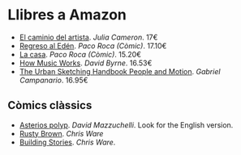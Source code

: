 # Llibres a Amazon

- [El caminio del artista](https://www.amazon.es/Camino-Del-Artista-Cuerpo-mente/dp/8403102054/ref=sr_1_1?__mk_es_ES=%C3%85M%C3%85%C5%BD%C3%95%C3%91&crid=3GTXD537RCFU5&keywords=el+camino+del+artista&qid=1640690627&sprefix=el+camino+del+artista%2Caps%2C95&sr=8-1). _Julia Cameron_. 17€
- [Regreso al Edén](https://www.amazon.es/Regreso-al-Ed%C3%A9n-Sill%C3%B3n-Orejero/dp/8418215208/ref=pd_bxgy_img_1/258-1041000-1089007?pd_rd_w=47goe&pf_rd_p=4be0678a-50bc-4d88-a02a-5fb31b66be11&pf_rd_r=JAEM3AZTN7238XYB52H9&pd_rd_r=1f34803d-64bf-441f-9f87-2bf84b150af1&pd_rd_wg=XOm1v&pd_rd_i=8418215208&psc=1). _Paco Roca (Còmic)_. 17.10€
- [La casa](https://www.amazon.es/casa-Sill%C3%B3n-Orejero-Paco-Roca/dp/8416251002/ref=sr_1_26?__mk_es_ES=%C3%85M%C3%85%C5%BD%C3%95%C3%91&crid=14PKBPGXJEX1N&keywords=rusty+brown&qid=1640690851&sprefix=rusty+brown%2Caps%2C98&sr=8-26). _Paco Roca (Còmic)_. 15.20€
- [How Music Works](https://www.amazon.es/How-Music-Works-David-Byrne/dp/0857862529/ref=sr_1_1?__mk_es_ES=%C3%85M%C3%85%C5%BD%C3%95%C3%91&crid=2MI13Y2M2LVYW&keywords=how+music+works&qid=1640690580&sprefix=how+music+works%2Caps%2C104&sr=8-1). _David Byrne_. 16.53€
- [The Urban Sketching Handbook People and Motion](https://www.amazon.es/Urban-Sketching-Handbook-Techniques-Handbooks/dp/1592539629/ref=sr_1_4?__mk_es_ES=%C3%85M%C3%85%C5%BD%C3%95%C3%91&crid=3H0O8GTNK8GDA&keywords=draw+people+campanario&qid=1640690397&sprefix=draw+people+campanario%2Caps%2C84&sr=8-4). _Gabriel Campanario_. 16.95€

## Còmics clàssics

- [Asterios polyp](https://www.amazon.es/Asterios-Polyp-Salamandra-Graphic-Mazzucchelli/dp/8416131112/ref=sr_1_19?__mk_es_ES=%C3%85M%C3%85%C5%BD%C3%95%C3%91&crid=14PKBPGXJEX1N&keywords=rusty+brown&qid=1640690851&sprefix=rusty+brown%2Caps%2C98&sr=8-19). _David Mazzuchelli_. Look for the English version.
- [Rusty Brown](https://www.amazon.es/Rusty-Brown-Chris-Ware/dp/0224078135/ref=sr_1_1?__mk_es_ES=%C3%85M%C3%85%C5%BD%C3%95%C3%91&crid=14PKBPGXJEX1N&keywords=rusty+brown&qid=1640690851&sprefix=rusty+brown%2Caps%2C98&sr=8-1). _Chris Ware_
- [Building Stories](https://www.amazon.es/Building-Stories-Chris-Ware/dp/0375424334/ref=tmm_hrd_swatch_0?_encoding=UTF8&qid=1640690759&sr=8-3). _Chris Ware_.
